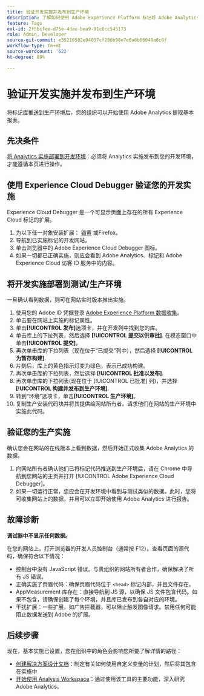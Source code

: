 ```yaml
---
title: 验证开发实施并发布到生产环境
description: 了解如何使用 Adobe Experience Platform 标记将 Adobe Analytics 部署到生产环境。
feature: Tags
exl-id: 2f5bcfee-d75e-4dac-bea9-91c6cc545173
role: Admin, Developer
source-git-commit: e35210582e94037cf286b98e7e0a6b06040a8c6f
workflow-type: tm+mt
source-wordcount: '622'
ht-degree: 89%

---
```


# 验证开发实施并发布到生产环境

将标记库推送到生产环境后，您的组织可以开始使用 Adobe Analytics 提取基本报表。

## 先决条件

[将 Analytics 实施部署到开发环境](deploy-dev.md)：必须将 Analytics 实施发布到您的开发环境，才能遵循本页进行操作。

## 使用 Experience Cloud Debugger 验证您的开发实施

Experience Cloud Debugger 是一个可显示页面上存在的所有 Experience Cloud 标记的扩展。

1. 为以下任一对象安装扩展： [铬黄](https://chromewebstore.google.com/detail/adobe-experience-platform/bfnnokhpnncpkdmbokanobigaccjkpob) 或Firefox。
2. 导航到已实施标记的开发网站。
3. 单击浏览器中的 Adobe Experience Cloud Debugger 图标。
4. 如果一切都已正确实施，则应会看到 Adobe Analytics、标记和 Adobe Experience Cloud 访客 ID 服务中的内容。

## 将开发实施部署到测试/生产环境

一旦确认看到数据，则可在网站实时版本推出实施。

1. 使用您的 Adobe ID 凭据登录 [Adobe Experience Platform 数据收集](https://experience.adobe.com/data-collection)。
1. 单击要在网站上实施的标记属性。
1. 单击&#x200B;**[!UICONTROL 发布]**&#x200B;选项卡，并在开发列中找到您的库。
1. 单击库上的下拉列表，然后选择 **[!UICONTROL 提交以供审批]**. 在模态窗口中单击&#x200B;**[!UICONTROL 提交]**。
1. 再次单击库的下拉列表（现在位于“已提交”列中），然后选择 **[!UICONTROL 为暂存构建]**.
1. 片刻后，库上的黄色指示灯变为绿色，表示已成功构建。
1. 再次单击库的下拉列表，然后选择 **[!UICONTROL 批准以发布]**.
1. 再次单击库的下拉列表(现在位于 [!UICONTROL 已批准] 列)，并选择 **[!UICONTROL 构建并发布到生产环境]**.
1. 转到“环境”选项卡，单击&#x200B;**[!UICONTROL 生产环境]**。
1. 复制生产安装代码块并将其提供给网站所有者。请求他们在网站的生产环境中实施此代码。

## 验证您的生产实施

确认您会在网站的在线版本上看到数据，然后开始正式收集 Adobe Analytics 的数据。

1. 向网站所有者确认他们已将标记代码推送到生产环境后，请在 Chrome 中导航到您网站的主页并打开 [!UICONTROL Adobe Experience Cloud Debugger]。
2. 如果一切运行正常，您应会在开发环境中看到与测试类似的数据。此时，您将可收集网站上的数据，并且可以立即开始使用 Adobe Analytics 进行报告。

## 故障诊断

**调试器中不显示任何数据。**

在您的网站上，打开浏览器的开发人员控制台（通常按 F12）。查看页面的源代码，确保符合以下情况：

* 控制台中没有 JavaScript 错误。与贵组织的网站所有者合作，确保解决了所有 JS 错误。
* 正确实施了页眉代码：确保页眉代码位于 `<head>` 标记内部，并且文件存在。
* AppMeasurement 库存在：直接导航到 JS 源，以确保 JS 文件包含代码。如果不包含，请确保创建了每个环境，并且库已发布到各自对应的环境。
* 干扰扩展：一些扩展，如广告拦截器，可以阻止触发图像请求。禁用任何可能阻止数据发送到 Adobe 的扩展。

## 后续步骤

现在，基本实施已设置，您在组织中的角色会影响您所要了解详情的路径：

* [创建解决方案设计文档](../prepare/solution-design.md)：制定有关如何使用自定义变量的计划，然后将其包含在实施中
* [开始使用 Analysis Workspace](/help/analyze/analysis-workspace/home.md)：通过使用该工具的主要功能，深入研究 Adobe Analytics。
